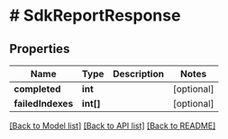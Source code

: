 # # SdkReportResponse

## Properties

Name | Type | Description | Notes
------------ | ------------- | ------------- | -------------
**completed** | **int** |  | [optional] 
**failedIndexes** | **int[]** |  | [optional] 

[[Back to Model list]](../../README.md#documentation-for-models) [[Back to API list]](../../README.md#documentation-for-api-endpoints) [[Back to README]](../../README.md)


